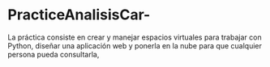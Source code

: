 # PracticeAnalisisCar-
La práctica consiste en crear y manejar espacios virtuales para trabajar con Python, diseñar una aplicación web y ponerla en la nube para que cualquier persona pueda consultarla,
